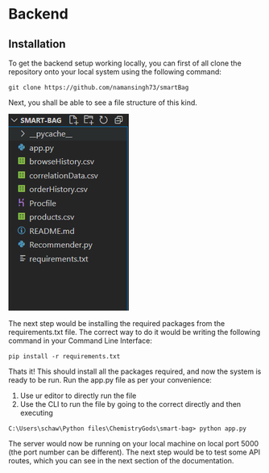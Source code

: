 # Backend

## Installation

To get the backend setup working locally, you can first of all clone the repository onto your local system using the following command:

```
git clone https://github.com/namansingh73/smartBag
```

Next, you shall be able to see a file structure of this kind.

![Backend File Structure](assets/fileStructure.png)

The next step would be installing the required packages from the requirements.txt file.
The correct way to do it would be writing the following command in your Command Line Interface:

```
pip install -r requirements.txt
```

Thats it! This should install all the packages required, and now the system is ready to be run.
Run the app.py file as per your convenience:

1. Use ur editor to directly run the file
2. Use the CLI to run the file by going to the correct directly and then executing

```
C:\Users\schaw\Python files\ChemistryGods\smart-bag> python app.py
```

The server would now be running on your local machine on local port 5000 (the port number can be different). The next step would be to test some API routes, which you can see in the next section of the documentation.
